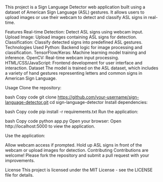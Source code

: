 This project is a Sign Language Detector web application built using a dataset of American Sign Language (ASL) gestures. It allows users to upload images or use their webcam to detect and classify ASL signs in real-time.

Features
Real-time Detection: Detect ASL signs using webcam input.
Upload Image: Upload images containing ASL signs for detection.
Classification: Classify detected signs into predefined ASL gestures.
Technologies Used
Python: Backend logic for image processing and classification.
TensorFlow/Keras: Machine learning model training and inference.
OpenCV: Real-time webcam input processing.
HTML/CSS/JavaScript: Frontend development for user interface and interaction.
Dataset
The model is trained on the ASL dataset, which includes a variety of hand gestures representing letters and common signs in American Sign Language.

Usage
Clone the repository:

bash
Copy code
git clone https://github.com/your-username/sign-language-detector.git
cd sign-language-detector
Install dependencies:

bash
Copy code
pip install -r requirements.txt
Run the application:

bash
Copy code
python app.py
Open your browser:
Open http://localhost:5000 to view the application.

Use the application:

Allow webcam access if prompted.
Hold up ASL signs in front of the webcam or upload images for detection.
Contributing
Contributions are welcome! Please fork the repository and submit a pull request with your improvements.

License
This project is licensed under the MIT License - see the LICENSE file for details.


